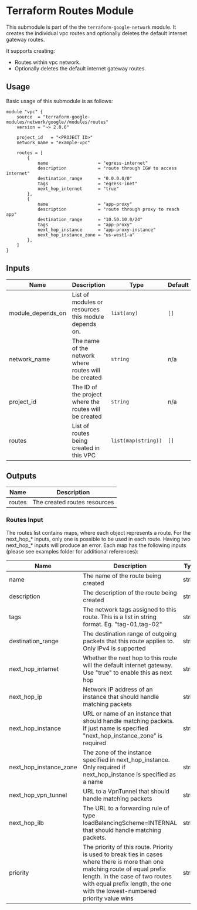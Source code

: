 # Terraform Routes Module

This submodule is part of the the `terraform-google-network` module. It creates the individual vpc routes and optionally deletes the default internet gateway routes.

It supports creating:

- Routes within vpc network.
- Optionally deletes the default internet gateway routes.

## Usage

Basic usage of this submodule is as follows:

```hcl
module "vpc" {
    source  = "terraform-google-modules/network/google//modules/routes"
    version = "~> 2.0.0"

    project_id   = "<PROJECT ID>"
    network_name = "example-vpc"

    routes = [
        {
            name                   = "egress-internet"
            description            = "route through IGW to access internet"
            destination_range      = "0.0.0.0/0"
            tags                   = "egress-inet"
            next_hop_internet      = "true"
        },
        {
            name                   = "app-proxy"
            description            = "route through proxy to reach app"
            destination_range      = "10.50.10.0/24"
            tags                   = "app-proxy"
            next_hop_instance      = "app-proxy-instance"
            next_hop_instance_zone = "us-west1-a"
        },
    ]
}
```

<!-- BEGINNING OF PRE-COMMIT-TERRAFORM DOCS HOOK -->
## Inputs

| Name | Description | Type | Default | Required |
|------|-------------|------|---------|:--------:|
| module\_depends\_on | List of modules or resources this module depends on. | `list(any)` | `[]` | no |
| network\_name | The name of the network where routes will be created | `string` | n/a | yes |
| project\_id | The ID of the project where the routes will be created | `string` | n/a | yes |
| routes | List of routes being created in this VPC | `list(map(string))` | `[]` | no |

## Outputs

| Name | Description |
|------|-------------|
| routes | The created routes resources |

<!-- END OF PRE-COMMIT-TERRAFORM DOCS HOOK -->


### Routes Input

The routes list contains maps, where each object represents a route. For the next_hop_* inputs, only one is possible to be used in each route. Having two next_hop_* inputs will produce an error. Each map has the following inputs (please see examples folder for additional references):

| Name | Description | Type | Default | Required |
|------|-------------|:----:|:-----:|:-----:|
| name | The name of the route being created  | string | - | no |
| description | The description of the route being created | string | - | no |
| tags | The network tags assigned to this route. This is a list in string format. Eg. "tag-01,tag-02"| string | - | yes |
| destination\_range | The destination range of outgoing packets that this route applies to. Only IPv4 is supported | string | - | yes
| next\_hop\_internet | Whether the next hop to this route will the default internet gateway. Use "true" to enable this as next hop | string | `"false"` | yes |
| next\_hop\_ip | Network IP address of an instance that should handle matching packets | string | - | yes |
| next\_hop\_instance |  URL or name of an instance that should handle matching packets. If just name is specified "next\_hop\_instance\_zone" is required | string | - | yes |
| next\_hop\_instance\_zone |  The zone of the instance specified in next\_hop\_instance. Only required if next\_hop\_instance is specified as a name | string | - | no |
| next\_hop\_vpn\_tunnel | URL to a VpnTunnel that should handle matching packets | string | - | yes |
| next\_hop\_ilb | The URL to a forwarding rule of type loadBalancingScheme=INTERNAL that should handle matching packets. | string | - | no |
| priority | The priority of this route. Priority is used to break ties in cases where there is more than one matching route of equal prefix length. In the case of two routes with equal prefix length, the one with the lowest-numbered priority value wins | string | `"1000"` | yes |
